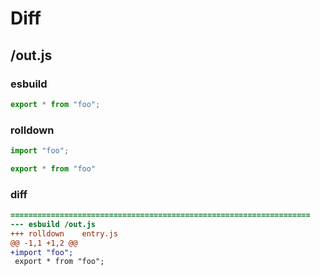 # Diff
## /out.js
### esbuild
```js
export * from "foo";
```
### rolldown
```js
import "foo";

export * from "foo"


```
### diff
```diff
===================================================================
--- esbuild	/out.js
+++ rolldown	entry.js
@@ -1,1 +1,2 @@
+import "foo";
 export * from "foo";

```